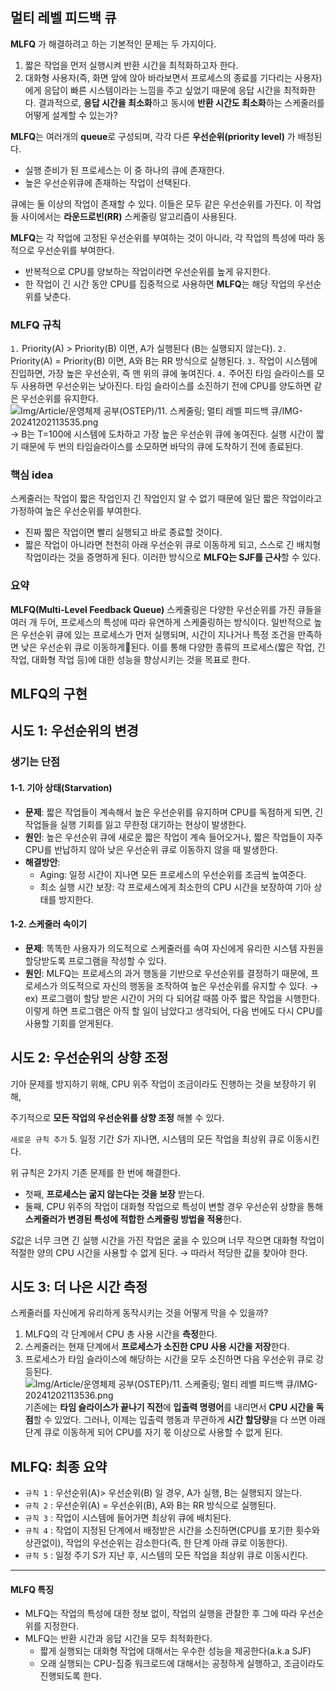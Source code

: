 ## 멀티 레벨 피드백 큐
**MLFQ** 가 해결하려고 하는 기본적인 문제는 두 가지이다. 
1. 짧은 작업을 먼저 실행시켜 반환 시간을 최적화하고자 한다. 
2. 대화형 사용자(즉, 화면 앞에 앉아 바라보면서 프로세스의 종료를 기다리는 사용자) 에게 응답이 빠른 시스템이라는 느낌을 주고 싶었기 때문에 응답 시간을 최적화한다. 
결과적으로, **응답 시간을 최소화**하고 동시에 **반환 시간도 최소화**하는 스케줄러를 어떻게 설계할 수 있는가?

**MLFQ**는 여러개의 **queue**로 구성되며, 각각 다른 **우선순위(priority level)** 가 배정된다. 
- 실행 준비가 된 프로세스는 이 중 하나의 큐에 존재한다. 
- 높은 우선순위큐에 존재하는 작업이 선택된다. 

큐에는 둘 이상의 작업이 존재할 수 있다. 이들은 모두 같은 우선순위를 가진다. 
이 작업들 사이에서는 **라운드로빈(RR)** 스케줄링 알고리즘이 사용된다. 

**MLFQ**는 각 작업에 고정된 우선순위를 부여하는 것이 아니라, 각 작업의 특성에 따라 동적으로 우선순위를 부여한다. 
- 반복적으로 CPU를 양보하는 작업이라면 우선순위를 높게 유지한다. 
- 한 작업이 긴 시간 동안 CPU를 집중적으로 사용하면 **MLFQ**는 해당 작업의 우선순위를 낮춘다. 

### MLFQ 규칙
`1.` Priority(A) > Priority(B) 이면, A가 실행된다 (B는 실행되지 않는다).
`2.` Priority(A) = Priority(B) 이면, A와 B는 RR 방식으로 실행된다.
`3.` 작업이 시스템에 진입하면, 가장 높은 우선순위, 즉 맨 위의 큐에 놓여진다. 
`4.` 주어진 타임 슬라이스를 모두 사용하면 우선순위는 낮아진다. 
   타임 슬라이스를 소진하기 전에 CPU를 양도하면 같은 우선순위를 유지한다. 
![Img/Article/운영체제 공부(OSTEP)/11. 스케줄링; 멀티 레벨 피드백 큐/IMG-20241202113535.png](IMG-20241202113535%201.png)
→ B는 T=100에 시스템에 도차하고 가장 높은 우선순위 큐에 놓여진다. 
실행 시간이 짧기 때문에 두 번의 타임슬라이스를 소모하면 바닥의 큐에 도착하기 전에 종료된다. 
### 핵심 idea
스케줄러는 작업이 짧은 작업인지 긴 작업인지 알 수 없기 때문에 일단 짧은 작업이라고 가정하여 높은 우선순위를 부여한다.
- 진짜 짧은 작업이면 빨리 실행되고 바로 종료할 것이다. 
- 짧은 작업이 아니라면 천천히 아래 우선순위 큐로 이동하게 되고, 스스로 긴 배치형 작업이라는 것을 증명하게 된다. 
이러한 방식으로 **MLFQ는 SJF를 근사**할 수 있다. 

### 요약
**MLFQ(Multi-Level Feedback Queue)** 스케줄링은 다양한 우선순위를 가진 큐들을 여러 개 두어, 프로세스의 특성에 따라 유연하게 스케줄링하는 방식이다. 일반적으로 높은 우선순위 큐에 있는 프로세스가 먼저 실행되며, 시간이 지나거나 특정 조건을 만족하면 낮은 우선순위 큐로 이동하게된다. 이를 통해 다양한 종류의 프로세스(짧은 작업, 긴 작업, 대화형 작업 등)에 대한 성능을 향상시키는 것을 목표로 한다.

## MLFQ의 구현
## 시도 1: 우선순위의 변경
### 생기는 단점
#### 1-1. 기아 상태(Starvation)
- **문제**: 짧은 작업들이 계속해서 높은 우선순위를 유지하며 CPU를 독점하게 되면, 긴 작업들을 실행 기회를 잃고 무한정 대기하는 현상이 발생한다. 
- **원인**: 높은 우선순위 큐에 새로운 짧은 작업이 계속 들어오거나, 짧은 작업들이 자주 CPU를 반납하지 않아 낮은 우선순위 큐로 이동하지 않을 때 발생한다. 
- **해결방안**: 
	- Aging: 일정 시간이 지나면 모든 프로세스의 우선순위를 조금씩 높여준다. 
	- 최소 실행 시간 보장: 각 프로세스에게 최소한의 CPU 시간을 보장하여 기아 상태를 방지한다. 
#### 1-2. 스케줄러 속이기
- **문제**: 똑똑한 사용자가 의도적으로 스케줄러를 속여 자신에게 유리한 시스템 자원을 할당받도록 프로그램을 작성할 수 있다. 
- **원인**: MLFQ는 프로세스의 과거 행동을 기반으로 우선순위를 결정하기 때문에, 프로세스가 의도적으로 자신의 행동을 조작하여 높은 우선순위를 유지할 수 있다.
	→ ex) 프로그램이 할당 받은 시간이 거의 다 되어갈 때쯤 아주 짧은 작업을 시행한다. 
	이렇게 하면 프로그램은 아직 할 일이 남았다고 생각되어, 다음 번에도 다시 CPU를 사용할 기회를 얻게된다. 
## 시도 2: 우선순위의 상향 조정
기아 문제를 방지하기 위해, 
CPU 위주 작업이 조금이라도 진행하는 것을 보장하기 위해, 

주기적으로 **모든 작업의 우선순위를 상향 조정** 해볼 수 있다. 

`새로운 규칙 추가`
5. 일정 기간 *S*가 지나면, 시스템의 모든 작업을 최상위 큐로 이동시킨다. 

위 규칙은 2가지 기존 문제를 한 번에 해결한다. 
- 첫째, **프로세스는 굶지 않는다는 것을 보장** 받는다. 
- 둘째, CPU 위주의 작업이 대화형 작업으로 특성이 변할 경우 우선순위 상향을 통해 **스케줄러가 변경된 특성에 적합한 스케줄링 방법을 적용**한다. 

*S*값은 
너무 크면 긴 실행 시간을 가진 작업은 굶을 수 있으며
너무 작으면 대화형 작업이 적절한 양의 CPU 시간을 사용할 수 없게 된다. 
→ 따라서 적당한 값을 찾아야 한다. 

## 시도 3: 더 나은 시간 측정
스케줄러를 자신에게 유리하게 동작시키는 것을 어떻게 막을 수 있을까?

1. MLFQ의 각 단계에서 CPU 총 사용 시간을 **측정**한다. 
2. 스케줄러는 현재 단계에서 **프로세스가 소진한 CPU 사용 시간을 저장**한다. 
3. 프로세스가 타임 슬라이스에 해당하는 시간을 모두 소진하면 다음 우선순위 큐로 강등된다. 
![Img/Article/운영체제 공부(OSTEP)/11. 스케줄링; 멀티 레벨 피드백 큐/IMG-20241202113536.png](IMG-20241202113536%201.png)
기존에는 **타임 슬라이스가 끝나기 직전**에 **입출력 명령어**를 내리면서 **CPU 시간을 독점**할 수 있었다. 그러나, 이제는 입출력 행동과 무관하게 **시간 할당량**을 다 쓰면 아래 단계 큐로 이동하게 되어 CPU를 자기 몫 이상으로 사용할 수 없게 된다. 

## MLFQ: 최종 요약
- `규칙 1` : 우선순위(A)> 우선순위(B) 일 경우, A가 실행, B는 실행되지 않는다.
- `규칙 2` : 우선순위(A) = 우선순위(B), A와 B는 RR 방식으로 실행된다.
- `규칙 3` : 작업이 시스템에 들어가면 최상위 큐에 배치된다.
- `규칙 4` : 작업이 지정된 단계에서 배정받은 시간을 소진하면(CPU를 포기한 횟수와 상관없이), 작업의 우선순위는 감소한다(즉, 한 단계 아래 큐로 이동한다).
- `규칙 5` : 일정 주기 S가 지난 후, 시스템의 모든 작업을 최상위 큐로 이동시킨다. 
- - -
#### MLFQ 특징
- MLFQ는 작업의 특성에 대한 정보 없이, 작업의 실행을 관찰한 후 그에 따라 우선순위를 지정한다. 
- MLFQ는 반환 시간과 응답 시간을 모두 최적화한다. 
	- 짧게 실행되는 대화형 작업에 대해서는 우수한 성능을 제공한다(a.k.a SJF)
	- 오래 실행되는 CPU-집중 워크로드에 대해서는 공정하게 실행하고, 조금이라도 진행되도록 한다. 







